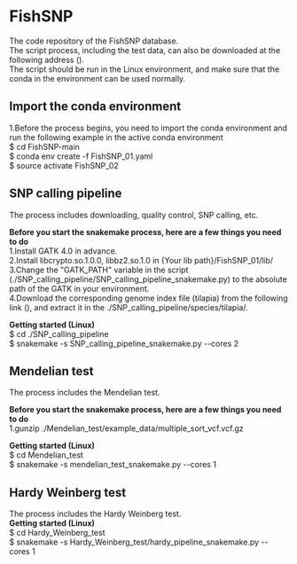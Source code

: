 # FishSNP
The code repository of the FishSNP database.  
The script process, including the test data, can also be downloaded at the following address ().  
The script should be run in the Linux environment, and make sure that the conda in the environment can be used normally.  

## Import the conda environment
1.Before the process begins, you need to import the conda environment and run the following example in the active conda environment  
$ cd FishSNP-main  
$ conda env create -f FishSNP_01.yaml  
$ source activate FishSNP_02  

## SNP calling pipeline
The process includes downloading, quality control, SNP calling, etc.  

**Before you start the snakemake process, here are a few things you need to do**  
1.Install GATK 4.0 in advance.  
2.Install libcrypto.so.1.0.0, libbz2.so.1.0 in {Your lib path}/FishSNP_01/lib/  
3.Change the "GATK_PATH" variable in the script (./SNP_calling_pipeline/SNP_calling_pipeline_snakemake.py) to the absolute path of the GATK in your environment.  
4.Download the corresponding genome index file (tilapia) from the following link (), and extract it in the ./SNP_calling_pipeline/species/tilapia/.  

**Getting started (Linux)**  
$ cd ./SNP_calling_pipeline  
$ snakemake -s SNP_calling_pipeline_snakemake.py --cores 2

## Mendelian test
The process includes the Mendelian test.  

**Before you start the snakemake process, here are a few things you need to do**  
1.gunzip ./Mendelian_test/example_data/multiple_sort_vcf.vcf.gz

**Getting started (Linux)**   
$ cd Mendelian_test  
$ snakemake -s mendelian_test_snakemake.py --cores 1

## Hardy Weinberg test
The process includes the Hardy Weinberg test.  
**Getting started (Linux)**  
$ cd Hardy_Weinberg_test  
$ snakemake -s Hardy_Weinberg_test/hardy_pipeline_snakemake.py --cores 1


